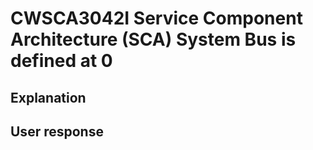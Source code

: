 # CWSCA3042I Service Component Architecture (SCA) System Bus is defined at 0

## Explanation

## User response